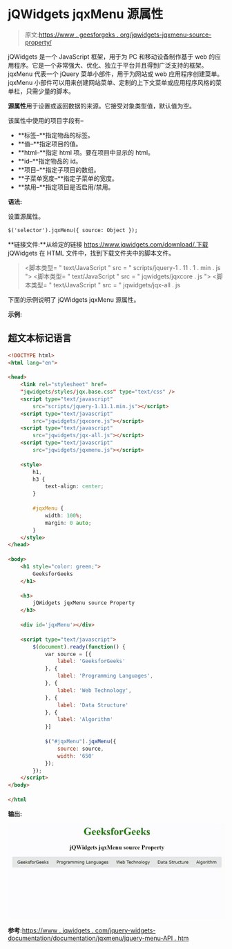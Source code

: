 # jQWidgets jqxMenu 源属性

> 原文:[https://www . geesforgeks . org/jqwidgets-jqxmenu-source-property/](https://www.geeksforgeeks.org/jqwidgets-jqxmenu-source-property/)

jQWidgets 是一个 JavaScript 框架，用于为 PC 和移动设备制作基于 web 的应用程序。它是一个非常强大、优化、独立于平台并且得到广泛支持的框架。jqxMenu 代表一个 jQuery 菜单小部件，用于为网站或 web 应用程序创建菜单。jqxMenu 小部件可以用来创建网站菜单、定制的上下文菜单或应用程序风格的菜单栏，只需少量的脚本。

**源属性**用于设置或返回数据的来源。它接受对象类型值，默认值为空。

该属性中使用的项目字段有–

*   **标签–**指定物品的标签。
*   **值–**指定项目的值。
*   **html–**指定 html 项。要在项目中显示的 html。
*   **id–**指定物品的 id。
*   **项目–**指定子项目的数组。
*   **子菜单宽度–**指定子菜单的宽度。
*   **禁用–**指定项目是否启用/禁用。

**语法:**

设置源属性。

```html
$('selector').jqxMenu({ source: Object });
```

**链接文件:**从给定的链接 https://www.jqwidgets.com/download/.下载 jQWidgets 在 HTML 文件中，找到下载文件夹中的脚本文件。

> <link rel="”stylesheet”" href="”jqwidgets/styles/jqx.base.css”" type="”text/css”">
> <脚本类型= " text/JavaScript " src = " scripts/jquery-1 . 11 . 1 . min . js "></脚本类型>
> <脚本类型= " text/JavaScript " src = " jqwidgets/jqxcore . js "></脚本类型>
> <脚本类型= " text/JavaScript " src = " jqwidgets/jqx-all . js

下面的示例说明了 jQWidgets jqxMenu 源属性。

**示例:**

## 超文本标记语言

```html
<!DOCTYPE html>
<html lang="en">

<head>
    <link rel="stylesheet" href=
    "jqwidgets/styles/jqx.base.css" type="text/css" />
    <script type="text/javascript" 
        src="scripts/jquery-1.11.1.min.js"></script>
    <script type="text/javascript" 
        src="jqwidgets/jqxcore.js"></script>
    <script type="text/javascript" 
        src="jqwidgets/jqx-all.js"></script>
    <script type="text/javascript" 
        src="jqwidgets/jqxmenu.js"></script>

    <style>
        h1,
        h3 {
            text-align: center;
        }

        #jqxMenu {
            width: 100%;
            margin: 0 auto;
        }
    </style>
</head>

<body>
    <h1 style="color: green;">
        GeeksforGeeks
    </h1>

    <h3>
        jQWidgets jqxMenu source Property
    </h3>

    <div id='jqxMenu'></div>

    <script type="text/javascript">
        $(document).ready(function() {
            var source = [{
                label: 'GeeksforGeeks'
            }, {
                label: 'Programming Languages',
            }, {
                label: 'Web Technology',
            }, {
                label: 'Data Structure'
            }, {
                label: 'Algorithm'
            }]

            $("#jqxMenu").jqxMenu({
                source: source,
                width: '650'
            });
        });
    </script>
</body>

</html
```

**输出:**

![](img/f5be3e5474cc5c5ef512e4fae3c871cb.png)

**参考:**[https://www . jqwidgets . com/jquery-widgets-documentation/documentation/jqxmenu/jquery-menu-API . htm](https://www.jqwidgets.com/jquery-widgets-documentation/documentation/jqxmenu/jquery-menu-api.htm)